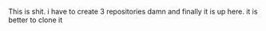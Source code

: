 This is shit.
i have to create 3 repositories damn and finally it is up here. 
it is better to clone it
